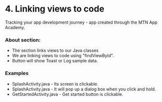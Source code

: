 # 4. Linking views to code
Tracking your app development journey - app created through the MTN App Academy.
### About section:
* The section links views to our Java classes
* We are linking views to code using "findViewById".
* Button will show Toast or Log sample data.

### Examples
* SplashActivity.java - Its screen is clickable.
* SplashActivity.java - It will pop up a dialog box when you click and hold.
* GetStartedActivity.java - Get started button is clickable.

